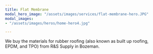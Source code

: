 ```yaml
---
title: Flat Membrane
modal_hero_image: "/assets/images/services/flat-membrane-hero.JPG"
modal_images:
- "/assets/images/heros/home-hero4.jpg"

---
```

We buy the materials for rubber roofing (also known as built up roofing, EPDM, and TPO) from R&S Supply in Bozeman.
